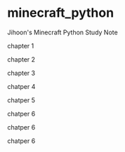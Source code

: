 # minecraft_python

Jihoon's Minecraft Python Study Note 

chapter 1

chapter 2

chapter 3


chatper 4



chatper 5


chatper 6

chatper 6

chatper 6

